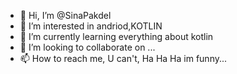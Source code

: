 - 👋 Hi, I’m @SinaPakdel
- 👀 I’m interested in andriod,KOTLIN
- 🌱 I’m currently learning everything about kotlin
- 💞️ I’m looking to collaborate on ...
- 📫 How to reach me, U can't, Ha Ha Ha im funny...

<!---
SinaPakdel/SinaPakdel is a ✨ special ✨ repository because its `README.md` (this file) appears on your GitHub profile.
You can click the Preview link to take a look at your changes.
--->
